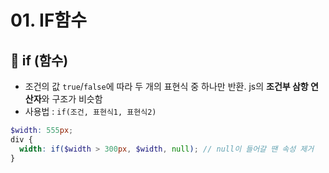 # 01. IF함수

## 📝 if (함수)

- 조건의 값 `true`/`false`에 따라 두 개의 표현식 중 하나만 반환. js의 **조건부 삼항 연산자**와 구조가 비슷함
- 사용법 : `if(조건, 표현식1, 표현식2)`

```scss
$width: 555px;
div {
  width: if($width > 300px, $width, null); // null이 들어갈 땐 속성 제거
}
```

